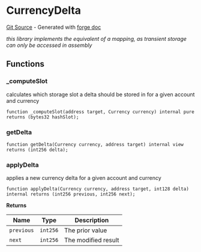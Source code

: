 # CurrencyDelta
[Git Source](https://github.com/uniswap/v4-core/blob/b619b6718e31aa5b4fa0286520c455ceb950276d/src/libraries/CurrencyDelta.sol) - Generated with [forge doc](https://book.getfoundry.sh/reference/forge/forge-doc)

*this library implements the equivalent of a mapping, as transient storage can only be accessed in assembly*


## Functions
### _computeSlot

calculates which storage slot a delta should be stored in for a given account and currency


```solidity
function _computeSlot(address target, Currency currency) internal pure returns (bytes32 hashSlot);
```

### getDelta


```solidity
function getDelta(Currency currency, address target) internal view returns (int256 delta);
```

### applyDelta

applies a new currency delta for a given account and currency


```solidity
function applyDelta(Currency currency, address target, int128 delta) internal returns (int256 previous, int256 next);
```
**Returns**

|Name|Type|Description|
|----|----|-----------|
|`previous`|`int256`|The prior value|
|`next`|`int256`|The modified result|


